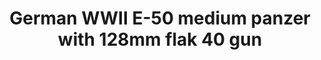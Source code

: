 ---
layout: product
title: "German WWII  E-50 medium panzer with 128mm flak 40 gun"
price: "2000" 
desc: "Maketa"
img_path: "/assets/img/UA72099.jpg"
brand: "N/A"
available: false
special_offer: false
new: false
soon: false
cat: "010000"
subcat: "013300"
subsubcat: "0N/A"
sifra: "UA72099"
popular: false
---